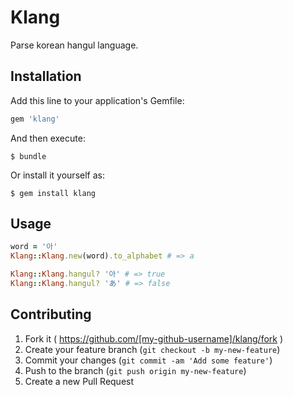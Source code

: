 # Klang

Parse korean hangul language.

## Installation

Add this line to your application's Gemfile:

```ruby
gem 'klang'
```

And then execute:

    $ bundle

Or install it yourself as:

    $ gem install klang

## Usage

```ruby
word = '아'
Klang::Klang.new(word).to_alphabet # => a
```

```ruby
Klang::Klang.hangul? '아' # => true
Klang::Klang.hangul? 'あ' # => false
```

## Contributing

1. Fork it ( https://github.com/[my-github-username]/klang/fork )
2. Create your feature branch (`git checkout -b my-new-feature`)
3. Commit your changes (`git commit -am 'Add some feature'`)
4. Push to the branch (`git push origin my-new-feature`)
5. Create a new Pull Request
